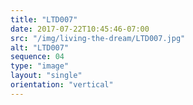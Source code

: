 ```yaml
---
title: "LTD007"
date: 2017-07-22T10:45:46-07:00
src: "/img/living-the-dream/LTD007.jpg"
alt: "LTD007"
sequence: 04
type: "image"
layout: "single"
orientation: "vertical"
---
```

